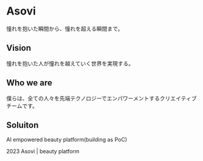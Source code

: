 # Asovi
憧れを抱いた瞬間から、憧れを超える瞬間まで。

## Vision
憧れを抱いた人が憧れを越えていく世界を実現する。

## Who we are
僕らは、全ての人々を先端テクノロジーでエンパワーメントするクリエイティブチームです。

## Soluiton
AI empowered beauty platform(building as PoC)

2023 Asovi | beauty platform
